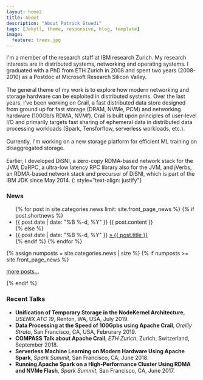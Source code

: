 ```yaml
---
layout: home2
title: About
description: "About Patrick Stuedi"
tags: [Jekyll, theme, responsive, blog, template]
image:
  feature: trees.jpg
---
```

I'm a member of the research staff at IBM research Zurich. My research interests are in distributed systems, networking and operating systems. I graduated with a PhD from ETH Zurich in 2008 and spent two years (2008-2010) as a Postdoc at Microsoft Research Silicon Valley.<br/><br/>The general theme of my work is to explore how modern networking and storage hardware can be exploited in distributed systems. Over the last years, I've been working on Crail, a fast distributed data store designed from ground up for fast storage (DRAM, NVMe, PCM) and networking hardware (100Gb/s RDMA, NVMf). Crail is built upon principles of user-level I/O and primarily targets fast sharing of ephemeral data in distributed data processing workloads (Spark, Tensforflow, serverless workloads, etc.).<br/><br/>Currently, I'm working on a new storage platform for efficient ML training on disaggregated storage.<br/><br/>Earlier, I developed DiSNI, a zero-copy RDMA-based network stack for the JVM, DaRPC, a ultra-low latency RPC library also for the JVM, and jVerbs, an RDMA-based network stack and precurser of DiSNI, which is part of the IBM JDK since May 2014.
{: style="text-align: justify"}  

### News
<ul class="news list-unstyled">
{% for post in site.categories.news limit: site.front_page_news %}
    {% if post.shortnews %}
        <li class="shortnews">
            <span class="date">{{ post.date | date: "%B %-d, %Y" }}</span>
            {{ post.content }}
        </li>
    {% else %}
        <li class="bloglink">
            <span class="date">{{ post.date | date: "%B %-d, %Y" }}</span>
            <a href="{{ post.url }}">&raquo; {{ post.title }}</a>
        </li>
    {% endif %}
{% endfor %}
</ul>
{% assign numposts = site.categories.news | size %}
{% if numposts >= site.front_page_news %}
<p><a href="{{ site.base }}/news/">more posts&hellip;</a></p>
{% endif %}

### Recent Talks

  * **Unification of Temporary Storage in the NodeKernel Architecture**, *USENIX ATC 19*, Renton, WA, USA, July 2019.
  * **Data Processing at the Speed of 100Gpbs using Apache Crail**, *Oreilly Strata*, San Francisco, CA, USA, Februrary 2019.
  * **COMPASS Talk about Apache Crail**, *ETH Zurich*, Zurich, Switzerland, September 2018.
  * **Serverless Machine Learning on Modern Hardware Using Apache Spark**, *Spark Summit*, San Francisco, CA, June 2018.
  * **Running Apache Spark on a High-Performance Cluster Using RDMA and NVMe Flash**, *Spark Summit*, San Francisco, CA, June 2017.
  

